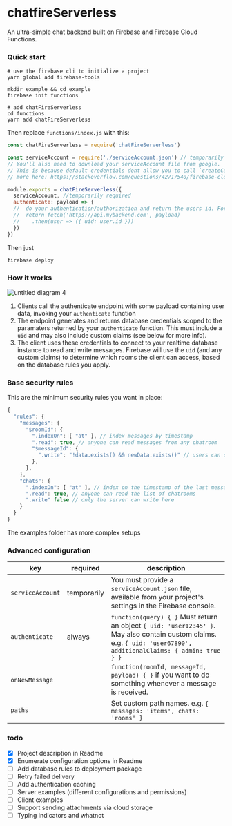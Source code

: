 # chatfireServerless
An ultra-simple chat backend built on Firebase and Firebase Cloud Functions.

### Quick start
```shell
# use the firebase cli to initialize a project
yarn global add firebase-tools

mkdir example && cd example
firebase init functions

# add chatFireServerless
cd functions
yarn add chatFireServerless
```
Then replace `functions/index.js` with this:
```js
const chatFireServerless = require('chatFireServerless')

const serviceAccount = require('./serviceAccount.json') // temporarily required
// You'll also need to download your serviceAccount file from google.
// This is because default credentials dont allow you to call `createCustomToken`.
// more here: https://stackoverflow.com/questions/42717540/firebase-cloud-functions-createcustomtoken

module.exports = chatFireServerless({
  serviceAccount, //temporarily required
  authenticate: payload => {
  //  do your authentication/authorization and return the users id. For example:
  //  return fetch('https://api.mybackend.com', payload)
  //    .then(user => ({ uid: user.id }))
  })
})
```



Then just
```shell
firebase deploy
```
### How it works
![untitled diagram 4](https://user-images.githubusercontent.com/1440796/36492404-594b4d3a-172d-11e8-902b-3f31caea28c9.png)
1. Clients call the authenticate endpoint with some payload containing user data, invoking your `authenticate` function
2. The endpoint generates and returns database credentials scoped to the paramaters returned by your `authenticate` function. This must include a `uid` and may also include custom claims (see below for more info).
3. The client uses these credentials to connect to your realtime database instance to read and write messages. Firebase will use the `uid` (and any custom claims) to determine which rooms the client can access, based on the database rules you apply.

### Base security rules
This are the minimum security rules you want in place:
```js
{
  "rules": {
    "messages": {
      "$roomId": {
        ".indexOn": [ "at" ], // index messages by timestamp
        ".read": true, // anyone can read messages from any chatroom
        "$messageId": {
          ".write": "!data.exists() && newData.exists()" // users can only write new messages, not modify existing messages
        },
      },
    },
    "chats": {
      ".indexOn": [ "at" ], // index on the timestamp of the last message in each room
      ".read": true, // anyone can read the list of chatrooms
      ".write" false // only the server can write here
    }
  }
}
```
The examples folder has more complex setups

### Advanced configuration
key  | required | description
--- | --- | ---
`serviceAccount` | temporarily | You must provide a `serviceAccount.json` file, available from your project's settings in the Firebase console.
`authenticate` | always | `function(query) { }` Must return an object `{ uid: 'user12345' }`. May also contain custom claims. e.g. `{ uid: 'user67890', additionalClaims: { admin: true } }` 
`onNewMessage` | |  `function(roomId, messageId, payload) { }` if you want to do something whenever a message is received.
`paths` | | Set custom path names. e.g. `{ messages: 'items', chats: 'rooms' }`



### todo
- [x] Project description in Readme
- [x] Enumerate configuration options in Readme
- [ ] Add database rules to deployment package
- [ ] Retry failed delivery
- [ ] Add authentication caching
- [ ] Server examples (different configurations and permissions)
- [ ] Client examples
- [ ] Support sending attachments via cloud storage
- [ ] Typing indicators and whatnot
